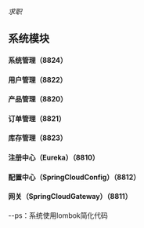 _求职_

## 系统模块
#### 系统管理（8824）
#### 用户管理（8822）
#### 产品管理（8820）
#### 订单管理（8821）
#### 库存管理（8823）
#### 注册中心（Eureka）（8810）
#### 配置中心（SpringCloudConfig）（8812）
#### 网关（SpringCloudGateway）（8811）
--ps：系统使用lombok简化代码